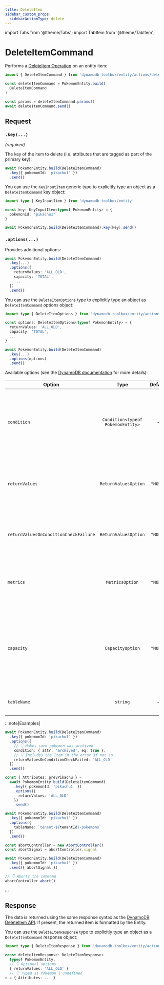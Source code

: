 ```yaml
---
title: DeleteItem
sidebar_custom_props:
  sidebarActionType: delete
---
```


import Tabs from '@theme/Tabs';
import TabItem from '@theme/TabItem';

# DeleteItemCommand

Performs a [DeleteItem Operation](https://docs.aws.amazon.com/amazondynamodb/latest/APIReference/API_DeleteItem.html) on an entity item:

```ts
import { DeleteItemCommand } from 'dynamodb-toolbox/entity/actions/delete'

const deleteItemCommand = PokemonEntity.build(
  DeleteItemCommand
)

const params = deleteItemCommand.params()
await deleteItemCommand.send()
```

## Request

### `.key(...)`

<p style={{ marginTop: '-15px' }}><i>(required)</i></p>

The key of the item to delete (i.e. attributes that are tagged as part of the primary key):

```ts
await PokemonEntity.build(DeleteItemCommand)
  .key({ pokemonId: 'pikachu1' })
  .send()
```

You can use the `KeyInputItem` generic type to explicitly type an object as a `DeleteItemCommand` key object:

```ts
import type { KeyInputItem } from 'dynamodb-toolbox/entity'

const key: KeyInputItem<typeof PokemonEntity> = {
  pokemonId: 'pikachu1'
}

await PokemonEntity.build(DeleteItemCommand).key(key).send()
```

### `.options(...)`

Provides additional options:

```ts
await PokemonEntity.build(DeleteItemCommand)
  .key(...)
  .options({
    returnValues: 'ALL_OLD',
    capacity: 'TOTAL',
    ...
  })
  .send()
```

You can use the `DeleteItemOptions` type to explicitly type an object as `DeleteItemCommand` options object:

```ts
import type { DeleteItemOptions } from 'dynamodb-toolbox/entity/actions/delete'

const options: DeleteItemOptions<typeof PokemonEntity> = {
  returnValues: 'ALL_OLD',
  capacity: 'TOTAL',
  ...
}

await PokemonEntity.build(DeleteItemCommand)
  .key(...)
  .options(options)
  .send()
```

Available options (see the [DynamoDB documentation](https://docs.aws.amazon.com/amazondynamodb/latest/APIReference/API_DeleteItem.html#API_DeleteItem_RequestParameters) for more details):

| Option                                |               Type                | Default  | Description                                                                                                                                                                                                                      |
| ------------------------------------- | :-------------------------------: | :------: | -------------------------------------------------------------------------------------------------------------------------------------------------------------------------------------------------------------------------------- |
| `condition`                           | `Condition<typeof PokemonEntity>` |    -     | A condition that must be satisfied in order for the `DeleteItemCommand` to succeed.<br/><br/>See the [`ConditionParser`](../18-parse-condition/index.md#building-conditions) action for more details on how to write conditions. |
| `returnValues`                        |       `ReturnValuesOption`        | `"NONE"` | To get the item attributes as they appeared before they were deleted with the request.<br/><br/>Possible values are `"NONE"` and `"ALL_OLD"`.                                                                                    |
| `returnValuesOnConditionCheckFailure` |       `ReturnValuesOption`        | `"NONE"` | To get the item attributes if the `condition` fails.<br/><br/>Possible values are `"NONE"` and `"ALL_OLD"`.                                                                                                                      |
| `metrics`                             |          `MetricsOption`          | `"NONE"` | Determines whether item collection metrics are returned.<br/><br/>Possible values are `"NONE"` and `"SIZE"`.                                                                                                                     |
| `capacity`                            |         `CapacityOption`          | `"NONE"` | Determines the level of detail about provisioned or on-demand throughput consumption that is returned in the response.<br/><br/>Possible values are `"NONE"`, `"TOTAL"` and `"INDEXES"`.                                         |
| `tableName`                           |             `string`              |    -     | Overrides the `Table` name. Mostly useful for [multitenancy](https://en.wikipedia.org/wiki/Multitenancy).                                                                                                                        |

:::note[Examples]

<Tabs>
<TabItem value="conditional" label="Conditional write">

```ts
await PokemonEntity.build(DeleteItemCommand)
  .key({ pokemonId: 'pikachu1' })
  .options({
    // 👇 Makes sure pokemon was archived
    condition: { attr: 'archived', eq: true },
    // 👇 Includes the Item in the error if not so
    returnValuesOnConditionCheckFailed: 'ALL_OLD'
  })
  .send()
```

</TabItem>
<TabItem value="return-values" label="Return values">

```ts
const { Attributes: prevPikachu } =
  await PokemonEntity.build(DeleteItemCommand)
    .key({ pokemonId: 'pikachu1' })
    .options({
      returnValues: 'ALL_OLD'
    })
    .send()
```

</TabItem>
<TabItem value="multitenancy" label="Multitenancy">

```ts
await PokemonEntity.build(DeleteItemCommand)
  .key({ pokemonId: 'pikachu1' })
  .options({
    tableName: `tenant-${tenantId}-pokemons`
  })
  .send()
```

</TabItem>
<TabItem value="aborted" label="Aborted">

```ts
const abortController = new AbortController()
const abortSignal = abortController.signal

await PokemonEntity.build(DeleteItemCommand)
  .key({ pokemonId: 'pikachu1' })
  .send({ abortSignal })

// 👇 Aborts the command
abortController.abort()
```

</TabItem>
</Tabs>

:::

## Response

The data is returned using the same response syntax as the [DynamoDB DeleteItem API](https://docs.aws.amazon.com/amazondynamodb/latest/APIReference/API_DeleteItem.html#API_DeleteItem_ResponseElements). If present, the returned item is formatted by the Entity.

You can use the `DeleteItemResponse` type to explicitly type an object as a `DeleteItemCommand` response object:

```ts
import type { DeleteItemResponse } from 'dynamodb-toolbox/entity/actions/delete'

const deleteItemResponse: DeleteItemResponse<
  typeof PokemonEntity,
  // 👇 Optional options
  { returnValues: 'ALL_OLD' }
  // 👇 Typed as Pokemon | undefined
> = { Attributes: ... }
```
